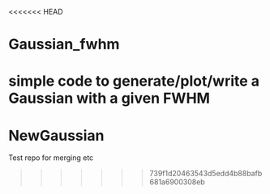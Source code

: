 <<<<<<< HEAD
# Gaussian_fwhm
simple code to generate/plot/write a Gaussian with a given FWHM
=======
# NewGaussian
Test repo for merging etc
>>>>>>> 739f1d20463543d5edd4b88bafb681a6900308eb
